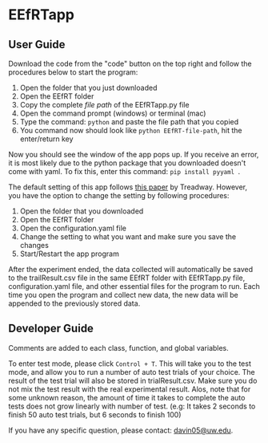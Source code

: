 # EEfRTapp

User Guide
---
Download the code from the "code" button on the top right and follow the procedures below to start the program:

1. Open the folder that you just downloaded
3. Open the EEfRT folder   
4. Copy the complete *file path* of the EEfRTapp.py file
5. Open the command prompt (windows) or terminal (mac)
6. Type the command: ``python`` and paste the file path that you copied 
7. You command now should look like ``python EEfRT-file-path``, hit the enter/return key

Now you should see the window of the app pops up. If you receive an error, it is most likely due 
to the python package that you downloaded doesn't come with yaml. To fix this, enter this command: ``pip install pyyaml ``.

The default setting of this app follows [this paper](https://www.ncbi.nlm.nih.gov/pmc/articles/PMC2720457/pdf/pone.0006598.pdf) by Treadway. 
However, you have the option to change the setting by following procedures:

1. Open the folder that you downloaded
2. Open the EEfRT folder
3. Open the configuration.yaml file
4. Change the setting to what you want and make sure you save the changes
5. Start/Restart the app program

After the experiment ended, the data collected will automatically be saved to the 
trailResult.csv file in the same EEfRT folder with EEfRTapp.py file, configuration.yaml file, and 
other essential files for the program to run. Each time you open the program and collect new data, 
the new data will be appended to the previously stored data. 

Developer Guide
---
Comments are added to each class, function, and global variables. 

To enter test mode, please click ``Control + T``. This will take you to the test mode, and 
allow you to run a number of auto test trials of your choice. The result of the test trial 
will also be stored in trialResult.csv. Make sure you do not mix the test result with the 
real experimental result. Alos, note that for some unknown reason, the amount of time it takes 
to complete the auto tests does not grow linearly with number of test. (e.g: It takes 2 seconds
to finish 50 auto test trials, but 6 seconds to finish 100)

If you have any specific question, please contact: davin05@uw.edu. 


